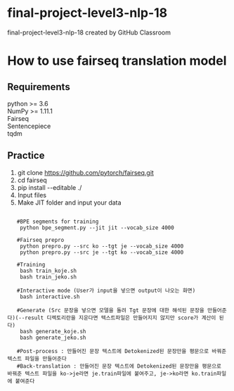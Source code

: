 # final-project-level3-nlp-18
final-project-level3-nlp-18 created by GitHub Classroom


# How to use fairseq translation model

## Requirements 
  python >= 3.6  
  NumPy >= 1.11.1  
  Fairseq   
  Sentencepiece   
  tqdm   
## Practice
  1. git clone https://github.com/pytorch/fairseq.git
  2. cd fairseq
  3. pip install --editable ./  
  4. Input files 
  5. Make JIT folder and input your data

   <pre><code>
   #BPE segments for training
    python bpe_segment.py --jit jit --vocab_size 4000
    
   #Fairseq prepro
    python prepro.py --src ko --tgt je --vocab_size 4000
    python prepro.py --src je --tgt ko --vocab_size 4000
    
   #Training
    bash train_koje.sh
    bash train_jeko.sh
    
   #Interactive mode (User가 input을 넣으면 output이 나오는 화면)
    bash interactive.sh
    
   #Generate (Src 문장을 넣으면 모델을 돌려 Tgt 문장에 대한 해석된 문장을 만들어준다)(--result 디렉토리란을 지운다면 텍스트파일은 만들어지지 않지만 score가 계산이 된다)
    bash generate_koje.sh
    bash generate_jeko.sh
    
   #Post-process : 만들어진 문장 텍스트에 Detokenized된 문장만을 평문으로 바꿔준 텍스트 파일을 만들어준다
   #Back-translation : 만들어진 문장 텍스트에 Detokenized된 문장만을 평문으로 바꿔준 텍스트 파일을 ko->je라면 je.train파일에 붙여주고, je->ko라면 ko.train파일에 붙여준다

    
  </pre></code>
